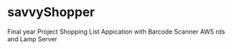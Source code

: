 # savvyShopper
Final year Project
Shopping List Appication with Barcode Scanner
AWS rds and Lamp Server
